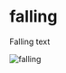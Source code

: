 # falling
Falling text

![falling](https://github.com/s4ng/falling/assets/48652807/1412c15b-9dd9-4311-abcd-1abc825a7505)
